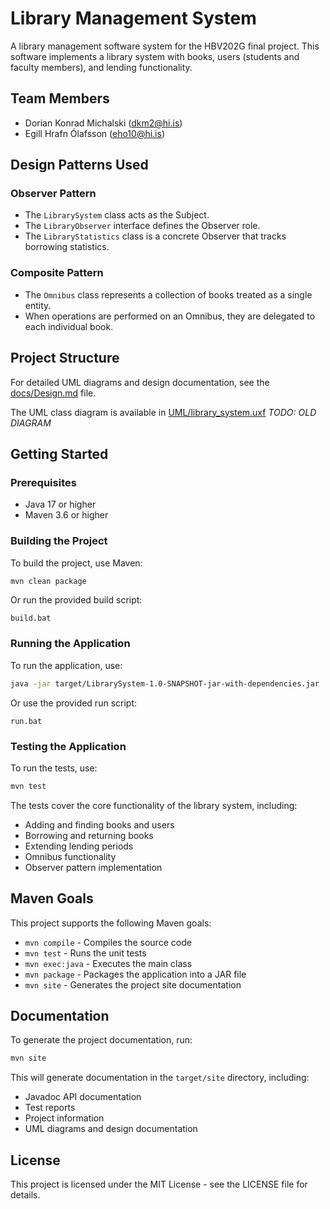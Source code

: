# Library Management System

A library management software system for the HBV202G final project. This software implements a library system with books, users (students and faculty members), and lending functionality.

## Team Members

- Dorian Konrad Michalski (dkm2@hi.is)
- Egill Hrafn Ólafsson (eho10@hi.is)

## Design Patterns Used

### Observer Pattern

- The `LibrarySystem` class acts as the Subject.
- The `LibraryObserver` interface defines the Observer role.
- The `LibraryStatistics` class is a concrete Observer that tracks borrowing statistics.

### Composite Pattern

- The `Omnibus` class represents a collection of books treated as a single entity.
- When operations are performed on an Omnibus, they are delegated to each individual book.

## Project Structure

For detailed UML diagrams and design documentation, see the [docs/Design.md](docs/Design.md) file.

The UML class diagram is available in [UML/library_system.uxf](UML/library_system.uxf) _TODO: OLD DIAGRAM_

## Getting Started

### Prerequisites

- Java 17 or higher
- Maven 3.6 or higher

### Building the Project

To build the project, use Maven:

```bash
mvn clean package
```

Or run the provided build script:

```
build.bat
```

### Running the Application

To run the application, use:

```bash
java -jar target/LibrarySystem-1.0-SNAPSHOT-jar-with-dependencies.jar
```

Or use the provided run script:

```
run.bat
```

### Testing the Application

To run the tests, use:

```bash
mvn test
```

The tests cover the core functionality of the library system, including:

- Adding and finding books and users
- Borrowing and returning books
- Extending lending periods
- Omnibus functionality
- Observer pattern implementation

## Maven Goals

This project supports the following Maven goals:

- `mvn compile` - Compiles the source code
- `mvn test` - Runs the unit tests
- `mvn exec:java` - Executes the main class
- `mvn package` - Packages the application into a JAR file
- `mvn site` - Generates the project site documentation

## Documentation

To generate the project documentation, run:

```bash
mvn site
```

This will generate documentation in the `target/site` directory, including:

- Javadoc API documentation
- Test reports
- Project information
- UML diagrams and design documentation

## License

This project is licensed under the MIT License - see the LICENSE file for details.
